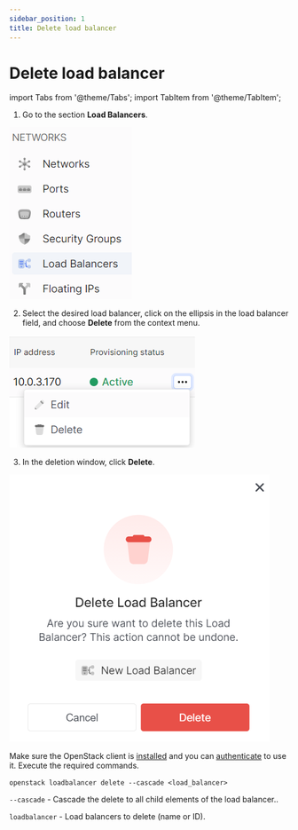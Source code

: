 ```yaml
---
sidebar_position: 1
title: Delete load balancer
---
```


# Delete load balancer

import Tabs from '@theme/Tabs';
import TabItem from '@theme/TabItem';

<Tabs>
<TabItem value="personal-area" label="Personal Area" default>

1. Go to the section **Load Balancers**.

![](../../img/load-balancer/1.png)

2. Select the desired load balancer, click on the ellipsis in the load balancer field, and choose **Delete** from the context menu.

![](../../img/load-balancer/27.png)

3. In the deletion window, click **Delete**.

![](../../img/load-balancer/31.png)

</TabItem>
<TabItem value="openstack" label="Openstack CLI">

Make sure the OpenStack client is [installed](#) and you can [authenticate](#) to use it.
Execute the required commands.

```
openstack loadbalancer delete --cascade <load_balancer>
```

`--cascade` - Cascade the delete to all child elements of the load balancer..

`loadbalancer` - Load balancers to delete (name or ID).

</TabItem>
</Tabs>

